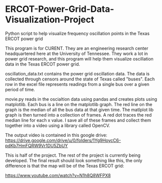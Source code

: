 # ERCOT-Power-Grid-Data-Visualization-Project
Python script to help visualize frequency oscillation points in the Texas ERCOT power grid


This program is for CURENT. They are an engineering research center headquartered here at the University of Tennessee. They work a lot in power grid
research, and this program will help them visualize oscillation data in the Texas ERCOT power grid.

oscillation_data.txt contains the power grid oscillation data. The data is collected through censors around the state of Texas called "buses". Each row in 
the excel file represents readings from a single bus over a given period of time. 

movie.py reads in the oscialtion data using pandas and creates plots using matplotlib. Each bus is a line on the matplotlib graph. The red line on the
graph is the median of all the bus data at that given time. The matlplot lib graph is then turned into a collection of frames. A red dot traces the 
red median line for each x value. I save all of these frames and collect them together into a video using a library called OpenCV.

The output video is contained in this google drive: https://drive.google.com/drive/u/0/folders/1Yg9HoycC6-pdKb7HmFQRW9Vr1DU5ZbUY


This is half of the project. The rest of the project is currently being developed. The final result should look something like this, the only difference 
is that the map will be of the Texas ERCOT grid: 

  https://www.youtube.com/watch?v=N1h8Q8WFPX8
